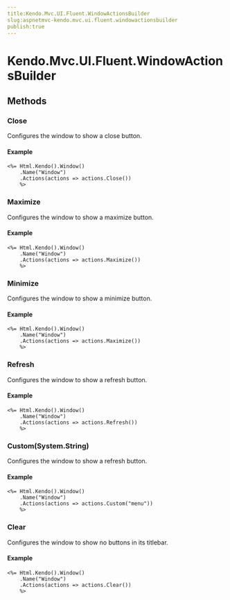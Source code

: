 ```yaml
---
title:Kendo.Mvc.UI.Fluent.WindowActionsBuilder
slug:aspnetmvc-kendo.mvc.ui.fluent.windowactionsbuilder
publish:true
---
```


# Kendo.Mvc.UI.Fluent.WindowActionsBuilder

## Methods

### Close
Configures the window to show a close button.

#### Example
    <%= Html.Kendo().Window()
        .Name("Window")
        .Actions(actions => actions.Close())
        %>

### Maximize
Configures the window to show a maximize button.

#### Example
    <%= Html.Kendo().Window()
        .Name("Window")
        .Actions(actions => actions.Maximize())
        %>

### Minimize
Configures the window to show a minimize button.

#### Example
    <%= Html.Kendo().Window()
        .Name("Window")
        .Actions(actions => actions.Maximize())
        %>

### Refresh
Configures the window to show a refresh button.

#### Example
    <%= Html.Kendo().Window()
        .Name("Window")
        .Actions(actions => actions.Refresh())
        %>

### Custom(System.String)
Configures the window to show a refresh button.

#### Example
    <%= Html.Kendo().Window()
        .Name("Window")
        .Actions(actions => actions.Custom("menu"))
        %>

### Clear
Configures the window to show no buttons in its titlebar.

#### Example
    <%= Html.Kendo().Window()
        .Name("Window")
        .Actions(actions => actions.Clear())
        %>